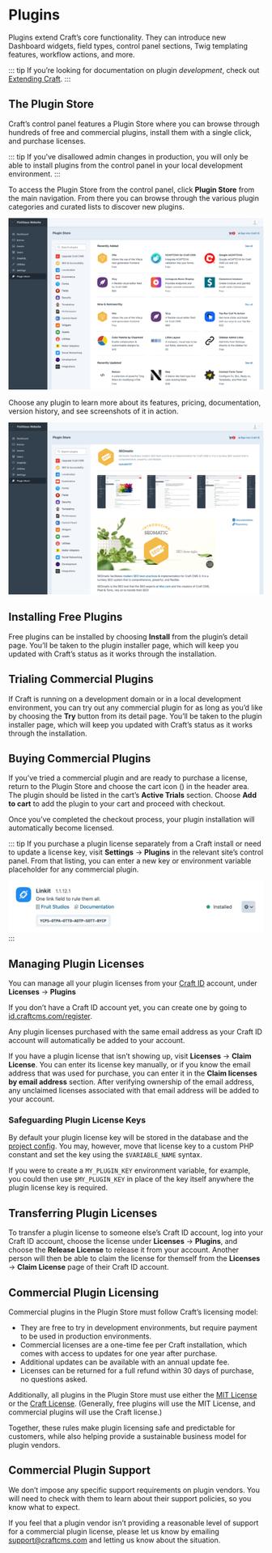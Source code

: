 # Plugins

Plugins extend Craft’s core functionality. They can introduce new Dashboard widgets, field types, control panel sections, Twig templating features, workflow actions, and more.

::: tip
If you’re looking for documentation on plugin _development_, check out [Extending Craft](extend/README.md).
:::

## The Plugin Store

Craft’s control panel features a Plugin Store where you can browse through hundreds of free and commercial plugins, install them with a single click, and purchase licenses.

::: tip
If you’ve disallowed admin changes in production, you will only be able to install plugins from the control panel in your local development environment.
:::

To access the Plugin Store from the control panel, click **Plugin Store** from the main navigation. From there you can browse through the various plugin categories and curated lists to discover new plugins.

![The Craft Plugin Store](./images/plugin-store.png)

Choose any plugin to learn more about its features, pricing, documentation, version history, and see screenshots of it in action.

![Plugin Store plugin detail page](./images/plugin-store-plugin.png)

## Installing Free Plugins

Free plugins can be installed by choosing **Install** from the plugin’s detail page. You’ll be taken to the plugin installer page, which will keep you updated with Craft’s status as it works through the installation.

## Trialing Commercial Plugins

If Craft is running on a development domain or in a local development environment, you can try out any commercial plugin for as long as you’d like by choosing the **Try** button from its detail page. You’ll be taken to the plugin installer page, which will keep you updated with Craft’s status as it works through the installation.

## Buying Commercial Plugins

If you’ve tried a commercial plugin and are ready to purchase a license, return to the Plugin Store and choose the cart icon (<icon kind="cart" />) in the header area. The plugin should be listed in the cart’s **Active Trials** section. Choose **Add to cart** to add the plugin to your cart and proceed with checkout.

Once you’ve completed the checkout process, your plugin installation will automatically become licensed.

::: tip
If you purchase a plugin license separately from a Craft install or need to update a license key, visit **Settings** → **Plugins** in the relevant site’s control panel. From that listing, you can enter a new key or environment variable placeholder for any commercial plugin.

![Changing a plugin license key](./images/changing-plugin-license-key.gif)
:::

## Managing Plugin Licenses

You can manage all your plugin licenses from your [Craft ID](https://id.craftcms.com/) account, under **Licenses** → **Plugins**

If you don’t have a Craft ID account yet, you can create one by going to [id.craftcms.com/register](https://id.craftcms.com/register).

Any plugin licenses purchased with the same email address as your Craft ID account will automatically be added to your account.

If you have a plugin license that isn’t showing up, visit **Licenses** → **Claim License**. You can enter its license key manually, or if you know the email address that was used for purchase, you can enter it in the **Claim licenses by email address** section. After verifying ownership of the email address, any unclaimed licenses associated with that email address will be added to your account.

### Safeguarding Plugin License Keys

By default your plugin license key will be stored in the database and the [project config](project-config.md). You may, however, move that license key to a custom PHP constant and set the key using the `$VARIABLE_NAME` syntax.

If you were to create a `MY_PLUGIN_KEY` environment variable, for example, you could then use `$MY_PLUGIN_KEY` in place of the key itself anywhere the plugin license key is required.

## Transferring Plugin Licenses

To transfer a plugin license to someone else’s Craft ID account, log into your Craft ID account, choose the license under **Licenses** → **Plugins**, and choose the **Release License** to release it from your account. Another person will then be able to claim the license for themself from the **Licenses** → **Claim License** page of their Craft ID account.

## Commercial Plugin Licensing

Commercial plugins in the Plugin Store must follow Craft’s licensing model:

- They are free to try in development environments, but require payment to be used in production environments.
- Commercial licenses are a one-time fee per Craft installation, which comes with access to updates for one year after purchase.
- Additional updates can be available with an annual update fee.
- Licenses can be returned for a full refund within 30 days of purchase, no questions asked.

Additionally, all plugins in the Plugin Store must use either the [MIT License](https://opensource.org/licenses/MIT) or the [Craft License](https://craftcms.github.io/license/). (Generally, free plugins will use the MIT License, and commercial plugins will use the Craft license.)

Together, these rules make plugin licensing safe and predictable for customers, while also helping provide a sustainable business model for plugin vendors.

## Commercial Plugin Support

We don’t impose any specific support requirements on plugin vendors. You will need to check with them to learn about their support policies, so you know what to expect.

If you feel that a plugin vendor isn’t providing a reasonable level of support for a commercial plugin license, please let us know by emailing <support@craftcms.com> and letting us know about the situation.
